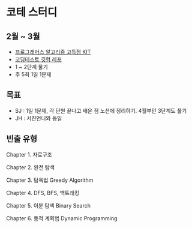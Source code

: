 # 코테 스터디

## 2월 ~ 3월 
- [프로그래머스 알고리즘 고득점 KIT](https://school.programmers.co.kr/learn/challenges?tab=algorithm_practice_kit)
- [코딩테스트 깃헙 레포](https://github.com/tony9402/baekjoon)
- 1 ~ 2단계 풀기
- 주 5회 1일 1문제

## 목표
- SJ : 1일 1문제, 각 단원 끝나고 배운 점 노션에 정리하기. 4월부턴 3단계도 풀기
- JH : 서진언니와 동일

## 빈출 유형 
Chapter 1. 자료구조

Chapter 2. 완전 탐색

Chapter 3. 탐욕법 Greedy Algorithm

Chapter 4. DFS, BFS, 백트래킹

Chapter 5. 이분 탐색 Binary Search

Chapter 6. 동적 계획법 Dynamic Programming
